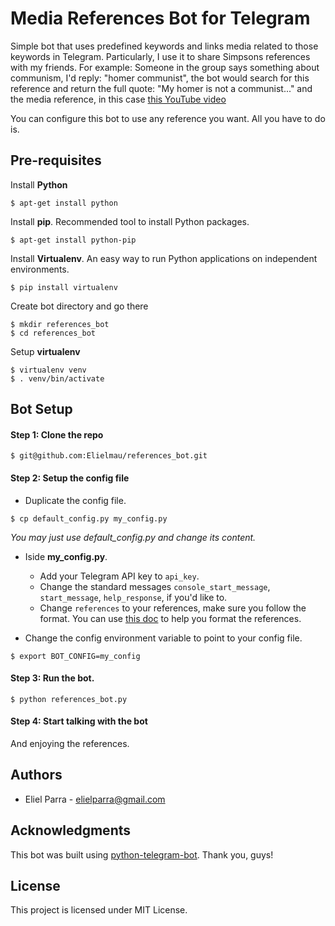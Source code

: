 # Media References Bot for Telegram

Simple bot that uses predefined keywords and links media related to those keywords in Telegram. Particularly, I use it to share Simpsons references with my friends. For example: Someone in the group says something about communism, I'd reply: "homer communist", the bot would search for this reference and return the full quote: "My homer is not a communist..." and the media reference, in this case [this YouTube video](https://www.youtube.com/watch?v=HDss0Up7Fko)

You can configure this bot to use any reference you want. All you have to do is.

## Pre-requisites

Install **Python**

```
$ apt-get install python
```

Install **pip**. Recommended tool to install Python packages.

```
$ apt-get install python-pip
```

Install **Virtualenv**. An easy way to run Python applications on independent environments.
```
$ pip install virtualenv
```

Create bot directory and go there
```
$ mkdir references_bot
$ cd references_bot
```

Setup **virtualenv**
```
$ virtualenv venv
$ . venv/bin/activate
```

## Bot Setup

#### Step 1: Clone the repo

```
$ git@github.com:Elielmau/references_bot.git
```

#### Step 2: Setup the config file

* Duplicate the config file.

```
$ cp default_config.py my_config.py
```

*You may just use default_config.py and change its content.*

* Iside **my_config.py**.
  * Add your Telegram API key to ```api_key```.
  * Change the standard messages ```console_start_message```, ```start_message```, ```help_response```, if you'd like to.
  * Change ```references``` to your references, make sure you follow the format. You can use [this doc](https://docs.google.com/spreadsheets/d/1325sJKAzhlmJD9wmoRH-qyZoE2xWaodVz1kVzir9jh8/edit?usp=sharing) to help you format the references.

* Change the config environment variable to point to your config file.

```
$ export BOT_CONFIG=my_config
```

#### Step 3: Run the bot.

```
$ python references_bot.py
```

#### Step 4: Start talking with the bot

And enjoying the references.

## Authors

* Eliel Parra - <elielparra@gmail.com>

## Acknowledgments

This bot was built using [python-telegram-bot](https://github.com/python-telegram-bot/python-telegram-bot). Thank you, guys!

## License

This project is licensed under MIT License.